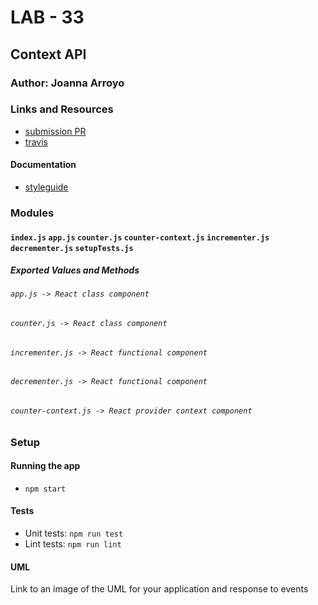 # LAB - 33

## Context API

### Author: Joanna Arroyo

### Links and Resources
* [submission PR](https://github.com/joanna-401-advanced-javascript/lab-33-context-api/pull/1)
* [travis](https://travis-ci.com/joanna-401-advanced-javascript/lab-33-context-api)

#### Documentation
* [styleguide](http://xyz.com)

### Modules
#### `index.js` `app.js` `counter.js` `counter-context.js` `incrementer.js` `decrementer.js` `setupTests.js`

##### Exported Values and Methods
###### `app.js -> React class component`
###### `counter.js -> React class component`
###### `incrementer.js -> React functional component`
###### `decrementer.js -> React functional component`
###### `counter-context.js -> React provider context component`

### Setup
#### Running the app
* `npm start`
  
#### Tests
* Unit tests: `npm run test`
* Lint tests: `npm run lint`

#### UML
Link to an image of the UML for your application and response to events